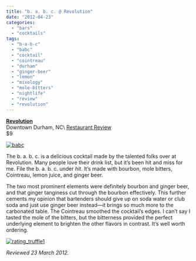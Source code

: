 ```yaml
---
title: "b. a. b. c. @ Revolution"
date: "2012-04-23"
categories: 
  - "bars"
  - "cocktails"
tags: 
  - "b-a-b-c"
  - "babc"
  - "cocktail"
  - "cointreau"
  - "durham"
  - "ginger-beer"
  - "lemon"
  - "mixology"
  - "mole-bitters"
  - "nightlife"
  - "review"
  - "revolution"
---
```


**[Revolution](http://www.revolutionrestaurant.com/Revolution_Durham/Cocktails.html)**\
Downtown Durham, NC\ 
[Restaurant Review](https://thegourmez.com/blog/2010-04-02-revolution-downtown-durham-restaurant-review/)\
$9

[![](http://s3.amazonaws.com/thegourmez-wpmedia/2012/04/babc.jpg "babc")](http://s3.amazonaws.com/thegourmez-wpmedia/2012/04/babc.jpg)

The b. a. b. c. is a delicious cocktail made by the talented folks over at Revolution. Many people love their drink list, but it’s been hit and miss for me. File the b. a. b. c. under _hit_. It’s made with bourbon, mole bitters, Cointreau, lemon juice, and ginger beer.

The two most prominent elements were definitely bourbon and ginger beer, and that ginger tanginess cut through the bourbon effectively. This further cements my opinion that bartenders should give up on soda water or club soda and just use ginger beer instead—it brings so much more to the carbonated table. The Cointreau smoothed the cocktail’s edges. I can’t say I tasted the mole of the bitters, but the bitterness provided the perfect underlying element to brighten the other flavors in contrast. It’s well worth ordering.

[![](http://s3.amazonaws.com/thegourmez-wpmedia/2009/02/rating_truffle1.gif "rating_truffle1")](http://s3.amazonaws.com/thegourmez-wpmedia/2009/02/rating_truffle1.gif)

_Reviewed 23 March 2012._
